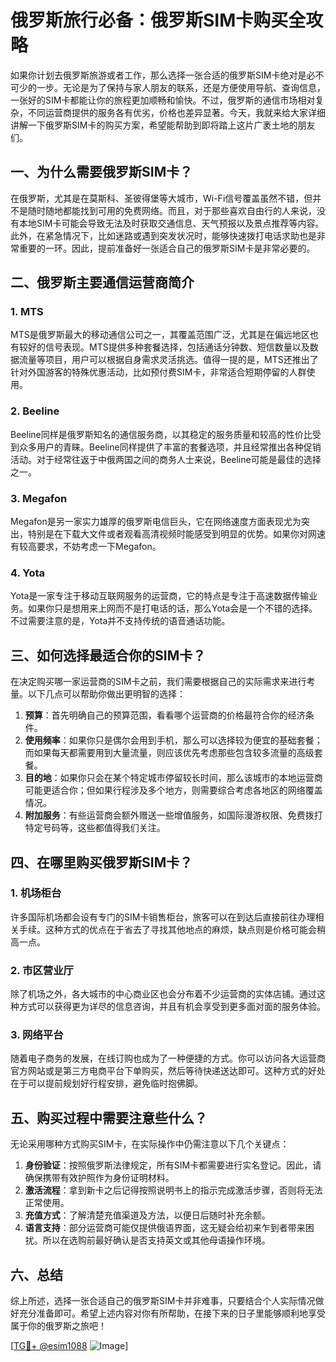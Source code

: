 # 俄罗斯旅行必备：俄罗斯SIM卡购买全攻略

如果你计划去俄罗斯旅游或者工作，那么选择一张合适的俄罗斯SIM卡绝对是必不可少的一步。无论是为了保持与家人朋友的联系，还是方便使用导航、查询信息，一张好的SIM卡都能让你的旅程更加顺畅和愉快。不过，俄罗斯的通信市场相对复杂，不同运营商提供的服务各有优劣，价格也差异显著。今天，我就来给大家详细讲解一下俄罗斯SIM卡的购买方案，希望能帮助到即将踏上这片广袤土地的朋友们。

## 一、为什么需要俄罗斯SIM卡？

在俄罗斯，尤其是在莫斯科、圣彼得堡等大城市，Wi-Fi信号覆盖虽然不错，但并不是随时随地都能找到可用的免费网络。而且，对于那些喜欢自由行的人来说，没有本地SIM卡可能会导致无法及时获取交通信息、天气预报以及景点推荐等内容。此外，在紧急情况下，比如迷路或遇到突发状况时，能够快速拨打电话求助也是非常重要的一环。因此，提前准备好一张适合自己的俄罗斯SIM卡是非常必要的。

## 二、俄罗斯主要通信运营商简介

### 1. MTS
MTS是俄罗斯最大的移动通信公司之一，其覆盖范围广泛，尤其是在偏远地区也有较好的信号表现。MTS提供多种套餐选择，包括通话分钟数、短信数量以及数据流量等项目，用户可以根据自身需求灵活挑选。值得一提的是，MTS还推出了针对外国游客的特殊优惠活动，比如预付费SIM卡，非常适合短期停留的人群使用。

### 2. Beeline
Beeline同样是俄罗斯知名的通信服务商，以其稳定的服务质量和较高的性价比受到众多用户的青睐。Beeline同样提供了丰富的套餐选项，并且经常推出各种促销活动。对于经常往返于中俄两国之间的商务人士来说，Beeline可能是最佳的选择之一。

### 3. Megafon
Megafon是另一家实力雄厚的俄罗斯电信巨头，它在网络速度方面表现尤为突出，特别是在下载大文件或者观看高清视频时能感受到明显的优势。如果你对网速有较高要求，不妨考虑一下Megafon。

### 4. Yota
Yota是一家专注于移动互联网服务的运营商，它的特点是专注于高速数据传输业务。如果你只是想用来上网而不是打电话的话，那么Yota会是一个不错的选择。不过需要注意的是，Yota并不支持传统的语音通话功能。

## 三、如何选择最适合你的SIM卡？

在决定购买哪一家运营商的SIM卡之前，我们需要根据自己的实际需求来进行考量。以下几点可以帮助你做出更明智的选择：

1. **预算**：首先明确自己的预算范围，看看哪个运营商的价格最符合你的经济条件。
2. **使用频率**：如果你只是偶尔会用到手机，那么可以选择较为便宜的基础套餐；而如果每天都需要用到大量流量，则应该优先考虑那些包含较多流量的高级套餐。
3. **目的地**：如果你只会在某个特定城市停留较长时间，那么该城市的本地运营商可能更适合你；但如果行程涉及多个地方，则需要综合考虑各地区的网络覆盖情况。
4. **附加服务**：有些运营商会额外赠送一些增值服务，如国际漫游权限、免费拨打特定号码等，这些都值得我们关注。

## 四、在哪里购买俄罗斯SIM卡？

### 1. 机场柜台
许多国际机场都会设有专门的SIM卡销售柜台，旅客可以在到达后直接前往办理相关手续。这种方式的优点在于省去了寻找其他地点的麻烦，缺点则是价格可能会稍高一点。

### 2. 市区营业厅
除了机场之外，各大城市的中心商业区也会分布着不少运营商的实体店铺。通过这种方式可以获得更为详尽的信息咨询，并且有机会享受到更多面对面的服务体验。

### 3. 网络平台
随着电子商务的发展，在线订购也成为了一种便捷的方式。你可以访问各大运营商官方网站或是第三方电商平台下单购买，然后等待快递送达即可。这种方式的好处在于可以提前规划好行程安排，避免临时抱佛脚。

## 五、购买过程中需要注意些什么？

无论采用哪种方式购买SIM卡，在实际操作中仍需注意以下几个关键点：

1. **身份验证**：按照俄罗斯法律规定，所有SIM卡都需要进行实名登记。因此，请确保携带有效护照作为身份证明材料。
2. **激活流程**：拿到新卡之后记得按照说明书上的指示完成激活步骤，否则将无法正常使用。
3. **充值方式**：了解清楚充值渠道及方法，以便日后随时补充余额。
4. **语言支持**：部分运营商可能仅提供俄语界面，这无疑会给初来乍到者带来困扰。所以在选购前最好确认是否支持英文或其他母语操作环境。

## 六、总结

综上所述，选择一张合适自己的俄罗斯SIM卡并非难事，只要结合个人实际情况做好充分准备即可。希望上述内容对你有所帮助，在接下来的日子里能够顺利地享受属于你的俄罗斯之旅吧！

[[TG💪+ @esim1088](https://t.me/s/esim1088) ![Image](https://i.postimg.cc/4NQfJmqS/Snipaste-2025-05-13-00-14-12.png)]